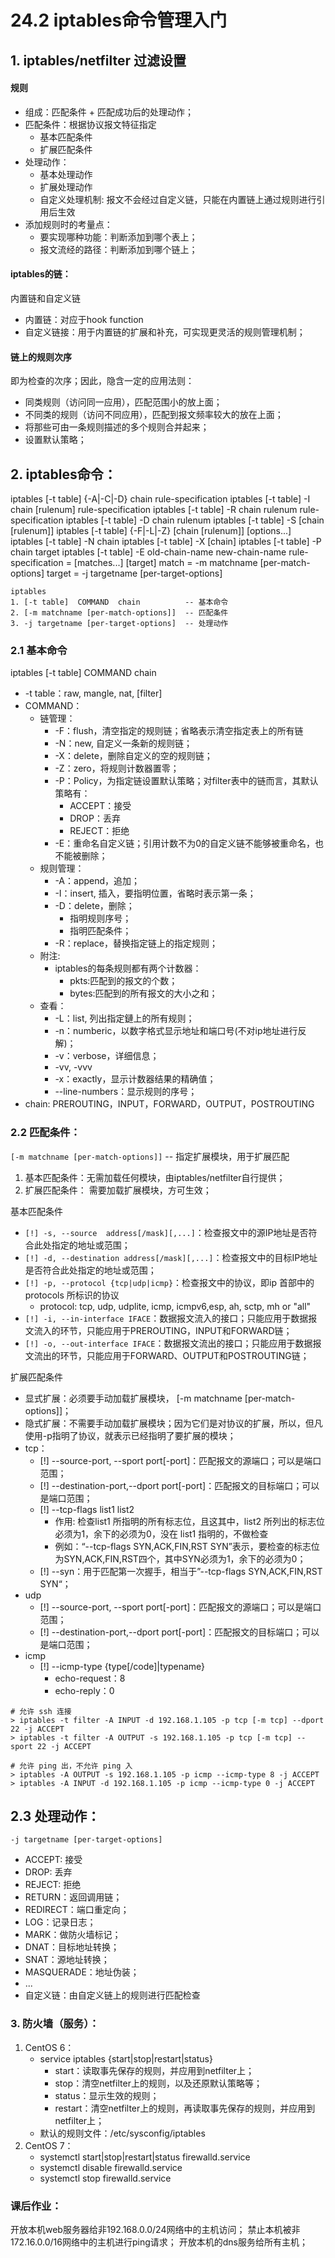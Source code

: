 # 24.2 iptables命令管理入门

## 1. iptables/netfilter 过滤设置
#### 规则
- 组成：匹配条件 + 匹配成功后的处理动作；
- 匹配条件：根据协议报文特征指定
    - 基本匹配条件
    - 扩展匹配条件
- 处理动作：
    - 基本处理动作
    - 扩展处理动作
    - 自定义处理机制: 报文不会经过自定义链，只能在内置链上通过规则进行引用后生效
- 添加规则时的考量点：
    - 要实现哪种功能：判断添加到哪个表上；
    - 报文流经的路径：判断添加到哪个链上；

#### iptables的链：
内置链和自定义链
- 内置链：对应于hook function
- 自定义链接：用于内置链的扩展和补充，可实现更灵活的规则管理机制；

#### 链上的规则次序
即为检查的次序；因此，隐含一定的应用法则：
- 同类规则（访问同一应用），匹配范围小的放上面；
- 不同类的规则（访问不同应用），匹配到报文频率较大的放在上面；
- 将那些可由一条规则描述的多个规则合并起来；
- 设置默认策略；


## 2. iptables命令：
iptables [-t table] {-A|-C|-D} chain rule-specification
iptables [-t table] -I chain [rulenum] rule-specification
iptables [-t table] -R chain rulenum rule-specification
iptables [-t table] -D chain rulenum
iptables [-t table] -S [chain [rulenum]]
iptables [-t table] {-F|-L|-Z} [chain [rulenum]] [options...]
iptables [-t table] -N chain
iptables [-t table] -X  [chain]
iptables [-t table] -P chain target
iptables [-t table] -E old-chain-name new-chain-name
rule-specification = [matches...]  [target]
match = -m matchname [per-match-options]
target = -j targetname [per-target-options]

```
iptables  
1. [-t table]  COMMAND  chain          -- 基本命令          
2. [-m matchname [per-match-options]]  -- 匹配条件  
3. -j targetname [per-target-options]  -- 处理动作  
```

### 2.1 基本命令    
iptables  [-t table]  COMMAND  chain
- -t table：raw, mangle, nat, [filter]
- COMMAND：
    - 链管理：
        - -F：flush，清空指定的规则链；省略表示清空指定表上的所有链
        - -N：new, 自定义一条新的规则链；
        - -X：delete，删除自定义的空的规则链；
        - -Z：zero，将规则计数器置零；
        - -P：Policy，为指定链设置默认策略；对filter表中的链而言，其默认策略有：
            - ACCEPT：接受
            - DROP：丢弃
            - REJECT：拒绝
        - -E：重命名自定义链；引用计数不为0的自定义链不能够被重命名，也不能被删除；
    - 规则管理：
        - -A：append，追加；
        - -I：insert, 插入，要指明位置，省略时表示第一条；
        - -D：delete，删除；
            - 指明规则序号；
            - 指明匹配条件；
        - -R：replace，替换指定链上的指定规则；
    - 附注:
        - iptables的每条规则都有两个计数器：
            - pkts:匹配到的报文的个数；
            - bytes:匹配到的所有报文的大小之和；                        
    - 查看：
        - -L：list, 列出指定鏈上的所有规则；
        - -n：numberic，以数字格式显示地址和端口号(不对ip地址进行反解)；
        - -v：verbose，详细信息；
        - -vv, -vvv
        - -x：exactly，显示计数器结果的精确值；
        - --line-numbers：显示规则的序号；
- chain: PREROUTING，INPUT，FORWARD，OUTPUT，POSTROUTING

### 2.2 匹配条件：
`[-m matchname [per-match-options]]`  -- 指定扩展模块，用于扩展匹配
1. 基本匹配条件：无需加载任何模块，由iptables/netfilter自行提供；
2. 扩展匹配条件： 需要加载扩展模块，方可生效；

基本匹配条件
- `[!] -s, --source  address[/mask][,...]`：检查报文中的源IP地址是否符合此处指定的地址或范围；
- `[!] -d, --destination address[/mask][,...]`：检查报文中的目标IP地址是否符合此处指定的地址或范围；
- `[!] -p, --protocol {tcp|udp|icmp}`：检查报文中的协议，即ip 首部中的 protocols 所标识的协议
    - protocol: tcp, udp, udplite, icmp, icmpv6,esp, ah, sctp, mh or  "all"
- `[!] -i, --in-interface IFACE`：数据报文流入的接口；只能应用于数据报文流入的环节，只能应用于PREROUTING，INPUT和FORWARD链；
- `[!] -o, --out-interface IFACE`：数据报文流出的接口；只能应用于数据报文流出的环节，只能应用于FORWARD、OUTPUT和POSTROUTING链；                                            

扩展匹配条件
- 显式扩展：必须要手动加载扩展模块， [-m matchname [per-match-options]]；
- 隐式扩展：不需要手动加载扩展模块；因为它们是对协议的扩展，所以，但凡使用-p指明了协议，就表示已经指明了要扩展的模块；
- tcp：
    - [!] --source-port, --sport port[-port]：匹配报文的源端口；可以是端口范围；
    - [!] --destination-port,--dport port[-port]：匹配报文的目标端口；可以是端口范围；
    - [!] --tcp-flags  list1  list2
        - 作用: 检查list1 所指明的所有标志位，且这其中，list2 所列出的标志位必须为1，余下的必须为0，没在 list1 指明的，不做检查
        - 例如：“--tcp-flags  SYN,ACK,FIN,RST  SYN”表示，要检查的标志位为SYN,ACK,FIN,RST四个，其中SYN必须为1，余下的必须为0；
    - [!] --syn：用于匹配第一次握手，相当于”--tcp-flags  SYN,ACK,FIN,RST  SYN“；                                
- udp
    - [!] --source-port, --sport port[-port]：匹配报文的源端口；可以是端口范围；
    - [!] --destination-port,--dport port[-port]：匹配报文的目标端口；可以是端口范围；
- icmp
    - [!] --icmp-type {type[/code]|typename}
        - echo-request：8
        - echo-reply：0
```
# 允许 ssh 连接
> iptables -t filter -A INPUT -d 192.168.1.105 -p tcp [-m tcp] --dport 22 -j ACCEPT
> iptables -t filter -A OUTPUT -s 192.168.1.105 -p tcp [-m tcp] --sport 22 -j ACCEPT

# 允许 ping 出，不允许 ping 入
> iptables -A OUTPUT -s 192.168.1.105 -p icmp --icmp-type 8 -j ACCEPT
> iptables -A INPUT -d 192.168.1.105 -p icmp --icmp-type 0 -j ACCEPT
```                                

## 2.3 处理动作：
`-j targetname [per-target-options]`
- ACCEPT: 接受
- DROP: 丢弃
- REJECT: 拒绝
- RETURN：返回调用链；
- REDIRECT：端口重定向；
- LOG：记录日志；
- MARK：做防火墙标记；
- DNAT：目标地址转换；
- SNAT：源地址转换；
- MASQUERADE：地址伪装；
- ...
- 自定义链：由自定义链上的规则进行匹配检查


### 3. 防火墙（服务）：
1. CentOS 6：
    - service  iptables  {start|stop|restart|status}
        - start：读取事先保存的规则，并应用到netfilter上；
        - stop：清空netfilter上的规则，以及还原默认策略等；
        - status：显示生效的规则；
        - restart：清空netfilter上的规则，再读取事先保存的规则，并应用到netfilter上；
    - 默认的规则文件：/etc/sysconfig/iptables
2. CentOS 7：
    - systemctl  start|stop|restart|status  firewalld.service
    - systemctl  disable  firewalld.service
    - systemctl  stop  firewalld.service                    


### 课后作业：
开放本机web服务器给非192.168.0.0/24网络中的主机访问；
禁止本机被非172.16.0.0/16网络中的主机进行ping请求；
开放本机的dns服务给所有主机；
